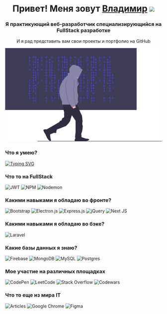 <h1 align="center">Привет! Меня зовут <a href="#" target="_blank">Владимир</a> 
<img src="https://github.com/blackcater/blackcater/raw/main/images/Hi.gif" height="32"/></h1>
<h3 align="center">Я практикующий веб-разработчик специализирующийся на FullStack разработке</h3>
<p align="center">И я рад представить вам свои проекты и портфолио на GitHub</p>

<div align="center">
  <img src="https://raw.githubusercontent.com/zaebbb/zaebbb/f09f2dec7758d4101692def5f7cbd08ad95133bc/assets/undraw_hacker_mind_-6-y85.svg" width="600" height="300"/>
</div>

<h3>Что я умею?</h3>

[![Typing SVG](https://readme-typing-svg.herokuapp.com?font=Fira+Code&pause=1000&width=700&lines=%D0%9F%D1%80%D0%B0%D0%BA%D1%82%D0%B8%D0%BA%D1%83%D1%8E+%D0%BD%D0%B0%D0%BF%D0%B8%D1%81%D0%B0%D0%BD%D0%B8%D0%B5+%D0%BA%D0%BE%D0%B4%D0%B0+%D0%BD%D0%B0++Frontend;%D0%9F%D1%80%D0%B0%D0%BA%D1%82%D0%B8%D0%BA%D1%83%D1%8E+%D0%BD%D0%B0%D0%BF%D0%B8%D1%81%D0%B0%D0%BD%D0%B8%D0%B5+%D0%BA%D0%BE%D0%B4%D0%B0+%D0%BD%D0%B0++Backend;%D0%A3%D0%BC%D0%B5%D1%8E+%D0%BF%D0%B8%D1%81%D0%B0%D1%82%D1%8C+%D0%BA%D0%BE%D0%B4+%D0%B4%D0%BB%D1%8F+FullStack+%D0%BF%D1%80%D0%B8%D0%BB%D0%BE%D0%B6%D0%B5%D0%BD%D0%B8%D0%B9;%D0%9D%D0%BE+%D0%BF%D0%BE%D0%BC%D0%B8%D0%BC%D0%BE+%D1%8D%D1%82%D0%BE%D0%B3%D0%BE+%D1%8F+%D0%B5%D1%89%D0%B5+%D1%83%D0%BC%D0%B5%D1%8E+%D0%BF%D1%80%D0%BE%D0%B3%D1%80%D0%B0%D0%BC%D0%BC%D0%B8%D1%80%D0%BE%D0%B2%D0%B0%D1%82%D1%8C)](https://git.io/typing-svg)

<h3>Что то на FullStack</h3>

![JWT](https://img.shields.io/badge/JWT-black?style=for-the-badge&logo=JSON%20web%20tokens)
![NPM](https://img.shields.io/badge/NPM-%23CB3837.svg?style=for-the-badge&logo=npm&logoColor=white)
![Nodemon](https://img.shields.io/badge/NODEMON-%23323330.svg?style=for-the-badge&logo=nodemon&logoColor=%BBDEAD)

<h3>Какими навыками я обладаю во фронте?</h3>

![Bootstrap](https://img.shields.io/badge/bootstrap-%23563D7C.svg?style=for-the-badge&logo=bootstrap&logoColor=white)
![Electron.js](https://img.shields.io/badge/Electron-191970?style=for-the-badge&logo=Electron&logoColor=white)
![Express.js](https://img.shields.io/badge/express.js-%23404d59.svg?style=for-the-badge&logo=express&logoColor=%2361DAFB)
![jQuery](https://img.shields.io/badge/jquery-%230769AD.svg?style=for-the-badge&logo=jquery&logoColor=white)
![Next JS](https://img.shields.io/badge/Next-black?style=for-the-badge&logo=next.js&logoColor=white)

<h3>Какими навыками я обладаю во бэке?</h3>

![Laravel](https://img.shields.io/badge/laravel-%23FF2D20.svg?style=for-the-badge&logo=laravel&logoColor=white)

<h3>Какие базы данных я знаю?</h3>

![Firebase](https://img.shields.io/badge/Firebase-039BE5?style=for-the-badge&logo=Firebase&logoColor=white)
![MongoDB](https://img.shields.io/badge/MongoDB-%234ea94b.svg?style=for-the-badge&logo=mongodb&logoColor=white)
![MySQL](https://img.shields.io/badge/mysql-%2300f.svg?style=for-the-badge&logo=mysql&logoColor=white)
![Postgres](https://img.shields.io/badge/postgres-%23316192.svg?style=for-the-badge&logo=postgresql&logoColor=white)

<h3>Мое участие на различных площадках</h3>

![CodePen](https://img.shields.io/badge/Codepen-000000?style=for-the-badge&logo=codepen&logoColor=white)
![LeetCode](https://img.shields.io/badge/LeetCode-000000?style=for-the-badge&logo=LeetCode&logoColor=#d16c06)
![Stack Overflow](https://img.shields.io/badge/-Stackoverflow-FE7A16?style=for-the-badge&logo=stack-overflow&logoColor=white)
![Codewars](https://img.shields.io/badge/Codewars-B1361E?style=for-the-badge&logo=codewars&logoColor=grey)

<h3>Что то еще из мира IT</h3>

![Articles](https://img.shields.io/badge/Blogger-FF5722?style=for-the-badge&logo=Blogger&logoColor=white)
![Google Chrome](https://img.shields.io/badge/Google%20Chrome-4285F4?style=for-the-badge&logo=GoogleChrome&logoColor=white)
![Figma](https://img.shields.io/badge/figma-%23F24E1E.svg?style=for-the-badge&logo=figma&logoColor=white)
